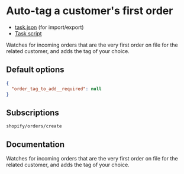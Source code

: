 # Auto-tag a customer's first order

* [task.json](../../tasks/auto-tag-a-customers-first-order.json) (for import/export)
* [Task script](./script.liquid)

Watches for incoming orders that are the very first order on file for the related customer, and adds the tag of your choice.

## Default options

```json
{
  "order_tag_to_add__required": null
}
```

## Subscriptions

```liquid
shopify/orders/create
```

## Documentation

Watches for incoming orders that are the very first order on file for the related customer, and adds the tag of your choice.
